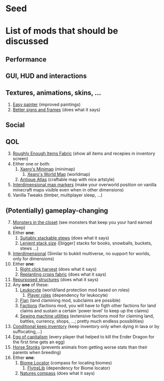 # **Seed** 
# List of mods that should be discussed
## Performance
## GUI, HUD and interactions
## Textures, animations, skins, ...
1. [Easy painter](https://github.com/aws404/easy-painter) (improved paintings)
2. [Better signs and frames](https://www.curseforge.com/minecraft/mc-mods/better-signs-and-frames) (does what it says)
## Social
## QOL
3. [Roughly Enough Items Fabric](https://www.curseforge.com/minecraft/mc-mods/roughly-enough-items) (show all items and recepies in inventory screen)
4. Either one or both: 
	1. [Xaero's Minimap](https://www.curseforge.com/minecraft/mc-mods/xaeros-minimap) (minimap)
		1. [Xearo's World Map](https://www.curseforge.com/minecraft/mc-mods/xaeros-world-map) (worldmap)
	2. [Antique Atlas](https://www.curseforge.com/minecraft/mc-mods/antique-atlas) (craftable map with nice artstyle)
5. [Interdimensional map markers](https://www.curseforge.com/minecraft/mc-mods/interdimensional-map-markers) (make your overworld position on vanilla minecraft maps visible even when in other dimensions)
6. Vanilla Tweaks (timber, multiplayer sleep, ...)
## (Potentially) gameplay-changing
7. [Monsters in the closet](https://www.curseforge.com/minecraft/mc-mods/monsters-in-the-closet) (see monsters that keep you your hard earned sleep)
8. Either **one**:
	1. [Suitably stackable stews](https://www.curseforge.com/minecraft/mc-mods/suitably-stackable-stew) (does what it says)
	2. [Lenient stack size](https://www.curseforge.com/minecraft/mc-mods/lenient-stack-size) ([bigger] stacks for books, snowballs, buckets, stews ...)
9. [Interdimensional](https://quiltservertools.github.io/Interdimensional/) (Similar to bukkit multiverse, no support for worlds, only for dimensions)
10. Either **one**:
	1. [Right click harvest](https://modrinth.com/mod/rch) (does what it says)
	2. [Replanting crops fabric](https://www.curseforge.com/minecraft/mc-mods/replanting-crops-fabric) (does what it says)
11. [Repurposed structures](https://www.curseforge.com/minecraft/mc-mods/repurposed-structures) (does what it says)
12. Any **one** of these:
	1. [Leukocyte](https://github.com/NucleoidMC/leukocyte) (world/land protection mod based on roles)
		1. [Player roles](https://github.com/NucleoidMC/player-roles) (dependency for leukocyte)
	2. [Flan](https://github.com/Flemmli97/Flan) (land clamining mod, subclaims are possible)
	3. [Factions](https://github.com/ickerio/factions) (factions mod, you will have to figth other factions for land claims and sustain a certain 'power level' to keep up the claims)
	4. [Sewing machine utilities](https://www.curseforge.com/minecraft/mc-mods/sewing-machine-utilities) (extensive factions mod for claiming land, battles, currency, shops, ...; pretty much endless possiblities)
13. [Conditional keep inventory](https://www.curseforge.com/minecraft/mc-mods/conditional-keep-inventory) (keep inventory only when dying in lava or by suffocating,...)
14. [Egg of capitalism](https://modrinth.com/mod/egg-of-capitalism) (every player that helped to kill the Ender Dragon for the first time gets an egg)
15. [Horse Stonks](https://www.curseforge.com/minecraft/mc-mods/horse-stonks) (prevents animals from getting worse stats than their parents when breeding)
16. Either **one**:
	1. [Biome Locator](https://www.curseforge.com/minecraft/mc-mods/biome-locator) (compass for locating biomes)
		1. [FlytreLib](https://www.curseforge.com/minecraft/mc-mods/lib) (dependency for Biome locator)
	2. [Natures compass](https://www.curseforge.com/minecraft/mc-mods/natures-compass)  (does what it says)
